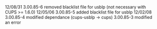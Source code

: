 12/08/31	3.00.85-6	removed blacklist file for usblp (not necessary with CUPS >= 1.6.0)
12/05/06	3.00.85-5	added blacklist file for usblp
12/02/08	3.00.85-4	modified dependance (cups-usblp -> cups)
		3.00.85-3	modified an error 